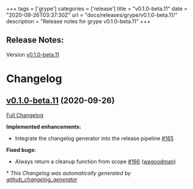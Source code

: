 +++
tags = ['grype']
categories = ['release']
title = "v0.1.0-beta.11"
date = "2020-09-26T03:37:30Z"
url = "docs/releases/grype/v0.1.0-beta.11/"
description = "Release notes for grype v0.1.0-beta.11"
+++

## Release Notes:
Version [v0.1.0-beta.11](https://github.com/anchore/grype/releases/tag/v0.1.0-beta.11)

# Changelog

## [v0.1.0-beta.11](https://github.com/anchore/grype/tree/v0.1.0-beta.11) (2020-09-26)

[Full Changelog](https://github.com/anchore/grype/compare/v0.1.0-beta.10...v0.1.0-beta.11)

**Implemented enhancements:**

- Integrate the changelog generator into the release pipeline [\#165](https://github.com/anchore/grype/issues/165)

**Fixed bugs:**

- Always return a cleanup function from scope [\#166](https://github.com/anchore/grype/pull/166) ([wagoodman](https://github.com/wagoodman))



\* *This Changelog was automatically generated by [github_changelog_generator](https://github.com/github-changelog-generator/github-changelog-generator)*
